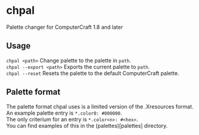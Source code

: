 # chpal
Palette changer for ComputerCraft 1.8 and later 

## Usage
`chpal <path>` Change palette to the palette in `path`.  
`chpal --export <path>` Exports the current palette to `path`.  
`chpal --reset` Resets the palette to the default ComputerCraft palette.  

## Palette format
The palette format chpal uses is a limited version of the .Xresources format.  
An example palette entry is `*.color0: #000000`.  
The only criterium for an entry is `*.color<n>: #<hex>`.  
You can find examples of this in the (palettes)[palettes] directory.
